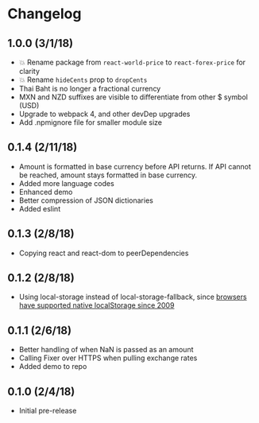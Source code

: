# Changelog

## 1.0.0 (3/1/18)

- 💥 Rename package from `react-world-price` to `react-forex-price` for clarity
- 💥 Rename `hideCents` prop to `dropCents`
- Thai Baht is no longer a fractional currency
- MXN and NZD suffixes are visible to differentiate from other $ symbol (USD)
- Upgrade to webpack 4, and other devDep upgrades
- Add .npmignore file for smaller module size

## 0.1.4 (2/11/18)

- Amount is formatted in base currency before API returns. If API cannot be reached, amount stays formatted in base currency.
- Added more language codes
- Enhanced demo
- Better compression of JSON dictionaries
- Added eslint

## 0.1.3 (2/8/18)

- Copying react and react-dom to peerDependencies

## 0.1.2 (2/8/18)

- Using local-storage instead of local-storage-fallback, since [browsers have supported native localStorage since 2009](https://caniuse.com/#search=localstorage)

## 0.1.1 (2/6/18)

- Better handling of when NaN is passed as an amount
- Calling Fixer over HTTPS when pulling exchange rates
- Added demo to repo

## 0.1.0 (2/4/18)

- Initial pre-release